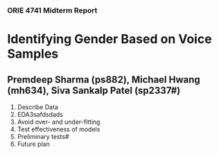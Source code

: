 ### ORIE 4741 Midterm Report

# Identifying Gender Based on Voice Samples
## Premdeep Sharma (ps882), Michael Hwang (mh634), Siva Sankalp Patel (sp2337#)

1. Describe Data 
2. EDA3safdsdads
3. Avoid over- and under-fitting
4. Test effectiveness of models
5. Preliminary tests#
6. Future plan
